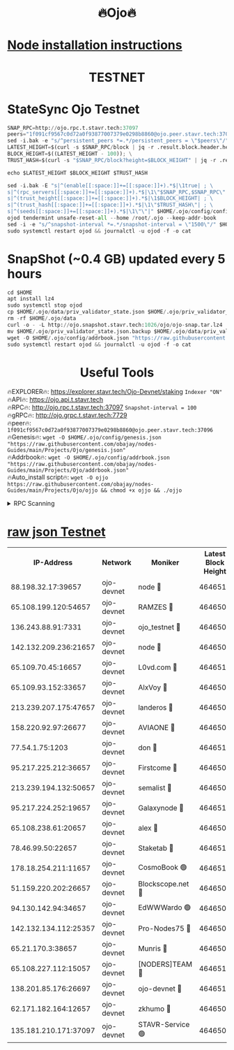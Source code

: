 <h1 align="center"> 🔥Ojo🔥</h1>

[Node installation instructions](https://github.com/obajay/nodes-Guides/tree/main/Projects/Ojo)
=

<h1 align="center"> TESTNET</h1>

# StateSync Ojo Testnet
```python
SNAP_RPC=http://ojo.rpc.t.stavr.tech:37097
peers="1f091cf9567c0d72a0f93877007379e0298b8860@ojo.peer.stavr.tech:37096"
sed -i.bak -e "s/^persistent_peers *=.*/persistent_peers = \"$peers\"/" $HOME/.ojo/config/config.toml
LATEST_HEIGHT=$(curl -s $SNAP_RPC/block | jq -r .result.block.header.height); \
BLOCK_HEIGHT=$((LATEST_HEIGHT - 100)); \
TRUST_HASH=$(curl -s "$SNAP_RPC/block?height=$BLOCK_HEIGHT" | jq -r .result.block_id.hash)

echo $LATEST_HEIGHT $BLOCK_HEIGHT $TRUST_HASH

sed -i.bak -E "s|^(enable[[:space:]]+=[[:space:]]+).*$|\1true| ; \
s|^(rpc_servers[[:space:]]+=[[:space:]]+).*$|\1\"$SNAP_RPC,$SNAP_RPC\"| ; \
s|^(trust_height[[:space:]]+=[[:space:]]+).*$|\1$BLOCK_HEIGHT| ; \
s|^(trust_hash[[:space:]]+=[[:space:]]+).*$|\1\"$TRUST_HASH\"| ; \
s|^(seeds[[:space:]]+=[[:space:]]+).*$|\1\"\"|" $HOME/.ojo/config/config.toml
ojod tendermint unsafe-reset-all --home /root/.ojo --keep-addr-book
sed -i -e "s/^snapshot-interval *=.*/snapshot-interval = \"1500\"/" $HOME/.ojo/config/app.toml
sudo systemctl restart ojod && journalctl -u ojod -f -o cat
```
# SnapShot (~0.4 GB) updated every 5 hours
```python
cd $HOME
apt install lz4
sudo systemctl stop ojod
cp $HOME/.ojo/data/priv_validator_state.json $HOME/.ojo/priv_validator_state.json.backup
rm -rf $HOME/.ojo/data
curl -o - -L http://ojo.snapshot.stavr.tech:1026/ojo/ojo-snap.tar.lz4 | lz4 -c -d - | tar -x -C $HOME/.ojo --strip-components 2
mv $HOME/.ojo/priv_validator_state.json.backup $HOME/.ojo/data/priv_validator_state.json
wget -O $HOME/.ojo/config/addrbook.json "https://raw.githubusercontent.com/obajay/nodes-Guides/main/Projects/Ojo/addrbook.json"
sudo systemctl restart ojod && journalctl -u ojod -f -o cat
```
 <h1 align="center"> Useful Tools</h1>

🔥EXPLORER🔥:        https://explorer.stavr.tech/Ojo-Devnet/staking        `Indexer "ON"` \
🔥API🔥:                     https://ojo.api.t.stavr.tech \
🔥RPC🔥:                    http://ojo.rpc.t.stavr.tech:37097              `Snapshot-interval = 100` \
🔥gRPC🔥:                  http://ojo.grpc.t.stavr.tech:7729 \
🔥peer🔥:                   `1f091cf9567c0d72a0f93877007379e0298b8860@ojo.peer.stavr.tech:37096` \
🔥Genesis🔥:    ```wget -O $HOME/.ojo/config/genesis.json "https://raw.githubusercontent.com/obajay/nodes-Guides/main/Projects/Ojo/genesis.json"``` \
🔥Addrbook🔥:    ```wget -O $HOME/.ojo/config/addrbook.json "https://raw.githubusercontent.com/obajay/nodes-Guides/main/Projects/Ojo/addrbook.json"``` \
🔥Auto_install script🔥: ```wget -O ojjo https://raw.githubusercontent.com/obajay/nodes-Guides/main/Projects/Ojo/ojjo && chmod +x ojjo && ./ojjo```


<details>
<summary>RPC Scanning</summary>

<h2 align="center"> We scan nodes in real time every 4 hours. And we provide the final result of RPC endpoints.
We cannot influence the operation of these nodes in any way. </h2>


```python
If Voting Power is higher than 0 --> then the Node is a validator of the network and may be subject to attack and be a potential threat to the chain.
```
```python
We marked such validators with a red symbol
```

</details>

[raw json Testnet](https://rpc-check.ojot.stavr.tech/ojot/rpc-ojot-result.json)
=


<table><tr><th>IP-Address</th><th>Network</th><th>Moniker</th><th>Latest Block Height</th><th>Earliest Block Height</th><th>Catching Up</th><th>Tx Index</th><th>Voting Power</th><th>Scan Time</th></tr><tr><td>88.198.32.17:39657</td><td>ojo-devnet</td><td>node 🔴</td><td>4646510</td><td>300001</td><td>False</td><td>on</td><td>65654</td><td>2023-12-24T23:12:27.982056568UTC</td></tr><tr><td>65.108.199.120:54657</td><td>ojo-devnet</td><td>RAMZES 🔴</td><td>4646505</td><td>306156</td><td>False</td><td>on</td><td>15420</td><td>2023-12-24T23:12:04.227283687UTC</td></tr><tr><td>136.243.88.91:7331</td><td>ojo-devnet</td><td>ojo_testnet 🔴</td><td>4646507</td><td>308845</td><td>False</td><td>on</td><td>1000</td><td>2023-12-24T23:12:10.637200566UTC</td></tr><tr><td>142.132.209.236:21657</td><td>ojo-devnet</td><td>node 🔴</td><td>4646509</td><td>350001</td><td>False</td><td>on</td><td>1999</td><td>2023-12-24T23:12:26.332211057UTC</td></tr><tr><td>65.109.70.45:16657</td><td>ojo-devnet</td><td>L0vd.com 🔴</td><td>4646511</td><td>695918</td><td>False</td><td>off</td><td>998</td><td>2023-12-24T23:12:35.955804078UTC</td></tr><tr><td>65.109.93.152:33657</td><td>ojo-devnet</td><td>AlxVoy 🔴</td><td>4646509</td><td>2319801</td><td>False</td><td>on</td><td>4536782</td><td>2023-12-24T23:12:26.110452780UTC</td></tr><tr><td>213.239.207.175:47657</td><td>ojo-devnet</td><td>landeros 🔴</td><td>4646509</td><td>2714001</td><td>False</td><td>off</td><td>11083</td><td>2023-12-24T23:12:21.451290636UTC</td></tr><tr><td>158.220.92.97:26677</td><td>ojo-devnet</td><td>AVIAONE 🔴</td><td>4646508</td><td>2754001</td><td>False</td><td>on</td><td>13867</td><td>2023-12-24T23:12:21.225138512UTC</td></tr><tr><td>77.54.1.75:1203</td><td>ojo-devnet</td><td>don 🔴</td><td>4646510</td><td>2906401</td><td>False</td><td>on</td><td>10</td><td>2023-12-24T23:12:27.627627457UTC</td></tr><tr><td>95.217.225.212:36657</td><td>ojo-devnet</td><td>Firstcome 🔴</td><td>4646507</td><td>2985946</td><td>False</td><td>on</td><td>13566</td><td>2023-12-24T23:12:10.351988691UTC</td></tr><tr><td>213.239.194.132:50657</td><td>ojo-devnet</td><td>semalist 🔴</td><td>4646506</td><td>3223522</td><td>False</td><td>on</td><td>19037</td><td>2023-12-24T23:12:04.499533252UTC</td></tr><tr><td>95.217.224.252:19657</td><td>ojo-devnet</td><td>Galaxynode 🔴</td><td>4646510</td><td>3685492</td><td>False</td><td>on</td><td>11888</td><td>2023-12-24T23:12:30.777588744UTC</td></tr><tr><td>65.108.238.61:20657</td><td>ojo-devnet</td><td>alex 🔴</td><td>4646505</td><td>4158001</td><td>False</td><td>on</td><td>11359</td><td>2023-12-24T23:12:03.805608009UTC</td></tr><tr><td>78.46.99.50:22657</td><td>ojo-devnet</td><td>Staketab 🔴</td><td>4646511</td><td>4254801</td><td>False</td><td>on</td><td>1276</td><td>2023-12-24T23:12:36.192319983UTC</td></tr><tr><td>178.18.254.211:11657</td><td>ojo-devnet</td><td>CosmoBook 🟢</td><td>4646510</td><td>4392001</td><td>False</td><td>off</td><td>0</td><td>2023-12-24T23:12:27.104646287UTC</td></tr><tr><td>51.159.220.202:26657</td><td>ojo-devnet</td><td>Blockscope.net 🔴</td><td>4646505</td><td>4425001</td><td>False</td><td>on</td><td>981</td><td>2023-12-24T23:12:01.411420723UTC</td></tr><tr><td>94.130.142.94:34657</td><td>ojo-devnet</td><td>EdWWWardo 🟢</td><td>4646509</td><td>4438946</td><td>False</td><td>on</td><td>0</td><td>2023-12-24T23:12:23.702240665UTC</td></tr><tr><td>142.132.134.112:25357</td><td>ojo-devnet</td><td>Pro-Nodes75 🔴</td><td>4646506</td><td>4546506</td><td>False</td><td>on</td><td>24651</td><td>2023-12-24T23:12:07.625891602UTC</td></tr><tr><td>65.21.170.3:38657</td><td>ojo-devnet</td><td>Munris 🔴</td><td>4646507</td><td>4546507</td><td>False</td><td>off</td><td>20123</td><td>2023-12-24T23:12:09.999108696UTC</td></tr><tr><td>65.108.227.112:15057</td><td>ojo-devnet</td><td>[NODERS]TEAM 🔴</td><td>4646510</td><td>4546510</td><td>False</td><td>off</td><td>9999</td><td>2023-12-24T23:12:31.201627573UTC</td></tr><tr><td>138.201.85.176:26697</td><td>ojo-devnet</td><td>ojo-devnet 🔴</td><td>4646511</td><td>4546511</td><td>False</td><td>on</td><td>1000024000</td><td>2023-12-24T23:12:35.635279931UTC</td></tr><tr><td>62.171.182.164:12657</td><td>ojo-devnet</td><td>zkhumo 🔴</td><td>4646509</td><td>4616001</td><td>False</td><td>off</td><td>998</td><td>2023-12-24T23:12:26.673146209UTC</td></tr><tr><td>135.181.210.171:37097</td><td>ojo-devnet</td><td>STAVR-Service 🟢</td><td>4646506</td><td>4644901</td><td>False</td><td>on</td><td>0</td><td>2023-12-24T23:12:05.185764000UTC</td></tr></table>